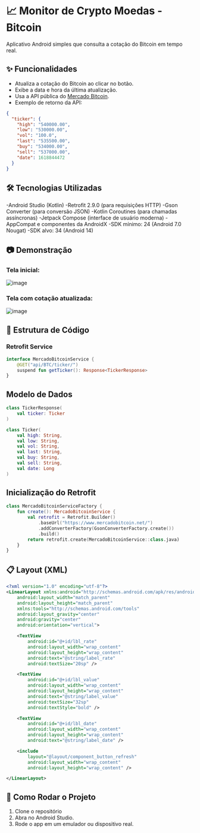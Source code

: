 # 📈 Monitor de Crypto Moedas - Bitcoin

Aplicativo Android simples que consulta a cotação do Bitcoin em tempo real.

## ✨ Funcionalidades

- Atualiza a cotação do Bitcoin ao clicar no botão.
- Exibe a data e hora da última atualização.
- Usa a API pública do [Mercado Bitcoin](https://www.mercadobitcoin.net/api/BTC/ticker/).
- Exemplo de retorno da API:
```json
{
  "ticker": {
    "high": "540000.00",
    "low": "530000.00",
    "vol": "100.0",
    "last": "535500.00",
    "buy": "534000.00",
    "sell": "537000.00",
    "date": 1618844472
  }
}
```

## 🛠️ Tecnologias Utilizadas

-Android Studio (Kotlin)
-Retrofit 2.9.0 (para requisições HTTP)
-Gson Converter (para conversão JSON)
-Kotlin Coroutines (para chamadas assíncronas)
-Jetpack Compose (interface de usuário moderna)
-AppCompat e componentes da AndroidX
-SDK mínimo: 24 (Android 7.0 Nougat)
-SDK alvo: 34 (Android 14)

## 📷 Demonstração

### Tela inicial:
![image](https://github.com/user-attachments/assets/f601ca48-a8e2-4615-97f0-d5034f4a1dbc)

### Tela com cotação atualizada:
![image](https://github.com/user-attachments/assets/69f77bd0-57cb-4814-84dd-c730701f9f79)

## 🧩 Estrutura de Código

### Retrofit Service

```kotlin
interface MercadoBitcoinService {
    @GET("api/BTC/ticker/")
    suspend fun getTicker(): Response<TickerResponse>
}
```
## Modelo de Dados

```kotlin
class TickerResponse(
    val ticker: Ticker
)

class Ticker(
    val high: String,
    val low: String,
    val vol: String,
    val last: String,
    val buy: String,
    val sell: String,
    val date: Long
)
```

## Inicialização do Retrofit

```kotlin
class MercadoBitcoinServiceFactory {
    fun create(): MercadoBitcoinService {
        val retrofit = Retrofit.Builder()
            .baseUrl("https://www.mercadobitcoin.net/")
            .addConverterFactory(GsonConverterFactory.create())
            .build()
        return retrofit.create(MercadoBitcoinService::class.java)
    }
}
```

## 📋 Layout (XML)
```xml
<?xml version="1.0" encoding="utf-8"?>
<LinearLayout xmlns:android="http://schemas.android.com/apk/res/android"
    android:layout_width="match_parent"
    android:layout_height="match_parent"
    xmlns:tools="http://schemas.android.com/tools"
    android:layout_gravity="center"
    android:gravity="center"
    android:orientation="vertical">

    <TextView
        android:id="@+id/lbl_rate"
        android:layout_width="wrap_content"
        android:layout_height="wrap_content"
        android:text="@string/label_rate"
        android:textSize="20sp" />

    <TextView
        android:id="@+id/lbl_value"
        android:layout_width="wrap_content"
        android:layout_height="wrap_content"
        android:text="@string/label_value"
        android:textSize="32sp"
        android:textStyle="bold" />

    <TextView
        android:id="@+id/lbl_date"
        android:layout_width="wrap_content"
        android:layout_height="wrap_content"
        android:text="@string/label_date" />

    <include
        layout="@layout/component_button_refresh"
        android:layout_width="wrap_content"
        android:layout_height="wrap_content" />

</LinearLayout>
```

## 🚀 Como Rodar o Projeto
1. Clone o repositório
2. Abra no Android Studio.
3. Rode o app em um emulador ou dispositivo real.

